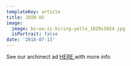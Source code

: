 ```yaml
---
templateKey: article
title: JOIN US
image:
  image: bc—oa-is-hiring-yello_1820x1024.jpg
  isPortrait: false
date: '2018-07-13'
---
```

See our archinect ad [HERE ](https://archinect.com/jobs/entry/150061580/intermediate-architect)with more info
